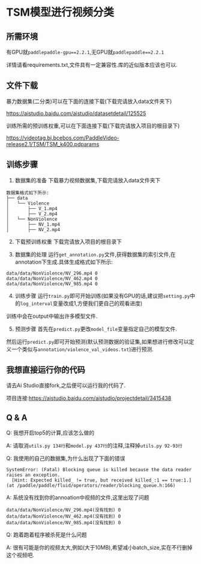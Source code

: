 # TSM模型进行视频分类
## 所需环境

有GPU就`paddlepaddle-gpu==2.2.1`,无GPU就`paddlepaddle==2.2.1`

详情请看requirements.txt,文件具有一定兼容性.库的近似版本应该也可以.

## 文件下载

暴力数据集(二分类)可以在下面的连接下载(下载完请放入data文件夹下)

https://aistudio.baidu.com/aistudio/datasetdetail/125525

训练所需的预训练权重,可以在下面连接下载(下载完请放入项目的根目录下)

https://videotag.bj.bcebos.com/PaddleVideo-release2.1/TSM/TSM_k400.pdparams

## 训练步骤
1. 数据集的准备
下载暴力视频数据集,下载完请放入data文件夹下

```
数据集格式如下所示:
├── data
│   └── Violence
│       ├── V_1.mp4
│       ├── V_2.mp4
│   └── NonViolence
│       ├── NV_1.mp4
│       ├── NV_2.mp4
```

2. 下载预训练权重
下载完请放入项目的根目录下

3. 数据集的处理
运行`get_annotation.py`文件,获得数据集的索引文件,在annotation下生成.具体生成格式如下所示:
```
data/data/NonViolence/NV_296.mp4 0
data/data/NonViolence/NV_462.mp4 0
data/data/NonViolence/NV_985.mp4 0
```
4. 训练步骤
运行`train.py`即可开始训练(如果没有GPU的话,建议把`setting.py`中的`log_interval`变量改成1,方便我们更自己的观看进度)

训练中会在output中输出许多模型文件.

5. 预测步骤
首先在`predict.py`更改`model_file`变量指定自己的模型文件.

然后运行`predict.py`即可开始预测(默认预测数据的验证集,如果想进行修改可以定义一个类似与`annotation/violence_val_videos.txt`)进行预测.

## 我想直接运行你的代码
请去Ai Studio直接fork,之后便可以运行我的代码了.

项目连接:https://aistudio.baidu.com/aistudio/projectdetail/3415438

## Q & A
Q: 我想开启top5的计算,应该怎么做的

A: 请取消`utils.py 134行`和`model.py 437行`的注释,注释掉`utils.py 92-93行`

Q: 我使用的自己的数据集,为什么出现了下面的错误
```
SystemError: (Fatal) Blocking queue is killed because the data reader raises an exception.
  [Hint: Expected killed_ != true, but received killed_:1 == true:1.] (at /paddle/paddle/fluid/operators/reader/blocking_queue.h:166)
```
A: 系统没有找到你的annoation中视频的文件,这里出现了问题
```
data/data/NonViolence/NV_296.mp4(没有找到) 0
data/data/NonViolence/NV_462.mp4(没有找到) 0
data/data/NonViolence/NV_985.mp4(没有找到) 0
```

Q: 跑着跑着程序被杀死是什么问题

A: 很有可能是你的视频太大,例如(大于10MB),希望减小batch_size,实在不行删掉这个视频吧.